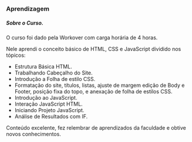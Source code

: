 ### **Aprendizagem**



##### **Sobre o Curso.**

O curso foi dado pela Workover com carga horária de 4 horas.

Nele aprendi o conceito básico de HTML, CSS e JavaScript dividido nos tópicos:

- Estrutura Básica HTML.
- Trabalhando Cabeçalho do Site.
- Introdução a Folha de estilo CSS.
- Formatação do site, títulos, listas, ajuste de margem edição de Body e Footer, posição fixa do topo,  e anexação de folha de estilos CSS.
- Introdução ao JavaScript.
- Interação JavaScript HTML.
- Iniciando Projeto JavaScript.
- Análise de Resultados com IF.

Conteúdo excelente, fez relembrar de aprendizados  da faculdade e obtive novos conhecimentos.